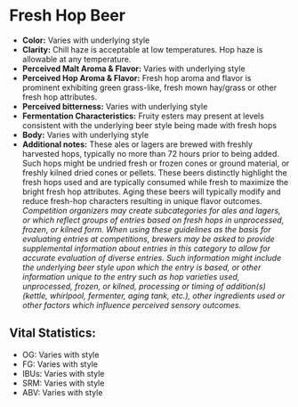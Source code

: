 # Fresh Hop Beer

- **Color:** Varies with underlying style
- **Clarity:** Chill haze is acceptable at low temperatures. Hop haze is allowable at any temperature.
- **Perceived Malt Aroma & Flavor:** Varies with underlying style
- **Perceived Hop Aroma & Flavor:** Fresh hop aroma and flavor is prominent exhibiting green grass-like, fresh mown hay/grass or other fresh hop attributes.
- **Perceived bitterness:** Varies with underlying style
- **Fermentation Characteristics:** Fruity esters may present at levels consistent with the underlying beer style being made with fresh hops
- **Body:** Varies with underlying style
- **Additional notes:** These ales or lagers are brewed with freshly harvested hops, typically no more than 72 hours prior to being added. Such hops might be undried fresh or frozen cones or ground material, or freshly kilned dried cones or pellets. These beers distinctly highlight the fresh hops used and are typically consumed while fresh to maximize the bright fresh hop attributes. Aging these beers will typically modify and reduce fresh-hop characters resulting in unique flavor outcomes. <br/>
_Competition organizers may create subcategories for ales and lagers, or which reflect groups of entries based on fresh hops in unprocessed, frozen, or kilned form. When using these guidelines as the basis for evaluating entries at competitions, brewers may be asked to provide supplemental information about entries in this category to allow for accurate evaluation of diverse entries. Such information might include the underlying beer style upon which the entry is based, or other information unique to the entry such as hop varieties used, unprocessed, frozen, or kilned, processing or timing of addition(s) (kettle, whirlpool, fermenter, aging tank, etc.), other ingredients used or other factors which influence perceived sensory outcomes._

## Vital Statistics:

- OG: Varies with style 
- FG: Varies with style 
- IBUs: Varies with style 
- SRM: Varies with style 
- ABV: Varies with style
